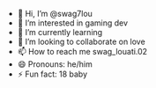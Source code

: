 - 👋 Hi, I’m @swag7lou
- 👀 I’m interested in gaming dev
- 🌱 I’m currently learning 
- 💞️ I’m looking to collaborate on love
- 📫 How to reach me swag_louati.02
- 😄 Pronouns: he/him
- ⚡ Fun fact: 18 baby

<!---
swag7lou/swag7lou is a ✨ special ✨ repository because its `README.md` (this file) appears on your GitHub profile.
You can click the Preview link to take a look at your changes.
--->
